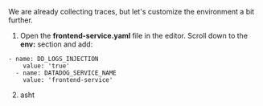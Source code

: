 We are already collecting traces, but let's customize the environment a bit further.

1. Open the **frontend-service.yaml** file in the editor. Scroll down to the **env:** section and add:

  <pre><code>- name: DD_LOGS_INJECTION
    value: 'true'
  - name: DATADOG_SERVICE_NAME
    value: 'frontend-service'</code></pre>

2. asht

